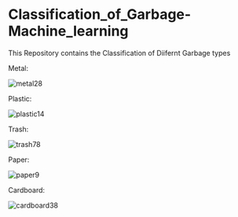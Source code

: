 # Classification_of_Garbage-Machine_learning

This Repository contains the Classification of Diifernt Garbage types

Metal:

![metal28](https://user-images.githubusercontent.com/20832374/155896188-0b154485-daf7-4d7b-824f-38772e129d66.jpg)

Plastic:

![plastic14](https://user-images.githubusercontent.com/20832374/155896205-0e30c1ed-bbc1-44db-8623-a53f57c5c33e.jpg)


Trash:

![trash78](https://user-images.githubusercontent.com/20832374/155896223-9f102384-9693-4d2e-b188-61d35f757b3c.jpg)

Paper:

![paper9](https://user-images.githubusercontent.com/20832374/155896234-7ccb5ae0-e58a-42d4-83e5-047133ab7aa3.jpg)


Cardboard:

![cardboard38](https://user-images.githubusercontent.com/20832374/155896258-6f8e38da-f9b6-4c0d-88a2-dfc57141baf9.jpg)


